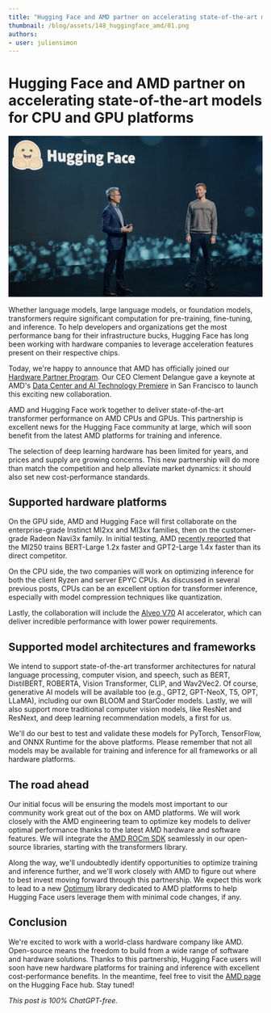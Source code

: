 ```yaml
---
title: "Hugging Face and AMD partner on accelerating state-of-the-art models for CPU and GPU platforms"
thumbnail: /blog/assets/148_huggingface_amd/01.png
authors:
- user: juliensimon
---
```



# Hugging Face and AMD partner on accelerating state-of-the-art models for CPU and GPU platforms


<kbd>
  <img src="assets/148_huggingface_amd/01.png">
</kbd>

Whether language models, large language models, or foundation models, transformers require significant computation for pre-training, fine-tuning, and inference. To help developers and organizations get the most performance bang for their infrastructure bucks, Hugging Face has long been working with hardware companies to leverage acceleration features present on their respective chips. 

Today, we're happy to announce that AMD has officially joined our [Hardware Partner Program](https://huggingface.co/hardware). Our CEO Clement Delangue gave a keynote at AMD's [Data Center and AI Technology Premiere](https://www.amd.com/en/solutions/data-center/data-center-ai-premiere.html) in San Francisco to launch this exciting new collaboration.

AMD and Hugging Face work together to deliver state-of-the-art transformer performance on AMD CPUs and GPUs. This partnership is excellent news for the Hugging Face community at large, which will soon benefit from the latest AMD platforms for training and inference. 

The selection of deep learning hardware has been limited for years, and prices and supply are growing concerns. This new partnership will do more than match the competition and help alleviate market dynamics: it should also set new cost-performance standards.

## Supported hardware platforms

On the GPU side, AMD and Hugging Face will first collaborate on the enterprise-grade Instinct MI2xx and MI3xx families, then on the customer-grade Radeon Navi3x family. In initial testing, AMD [recently reported](https://youtu.be/mPrfh7MNV_0?t=462) that the MI250 trains BERT-Large 1.2x faster and GPT2-Large 1.4x faster than its direct competitor.

On the CPU side, the two companies will work on optimizing inference for both the client Ryzen and server EPYC CPUs. As discussed in several previous posts, CPUs can be an excellent option for transformer inference, especially with model compression techniques like quantization.

Lastly, the collaboration will include the [Alveo V70](https://www.xilinx.com/applications/data-center/v70.html) AI accelerator, which can deliver incredible performance with lower power requirements.

## Supported model architectures and frameworks

We intend to support state-of-the-art transformer architectures for natural language processing, computer vision, and speech, such as BERT, DistilBERT, ROBERTA, Vision Transformer, CLIP, and Wav2Vec2.  Of course, generative AI models will be available too (e.g., GPT2, GPT-NeoX, T5, OPT, LLaMA), including our own BLOOM and StarCoder models. Lastly, we will also support more traditional computer vision models, like ResNet and ResNext, and deep learning recommendation models, a first for us.

We'll do our best to test and validate these models for PyTorch, TensorFlow, and ONNX Runtime for the above platforms. Please remember that not all models may be available for training and inference for all frameworks or all hardware platforms.

## The road ahead

Our initial focus will be ensuring the models most important to our community work great out of the box on AMD platforms. We will work closely with the AMD engineering team to optimize key models to deliver optimal performance thanks to the latest AMD hardware and software features. We will integrate the [AMD ROCm SDK](https://www.amd.com/graphics/servers-solutions-rocm) seamlessly in our open-source libraries, starting with the transformers library.

Along the way, we'll undoubtedly identify opportunities to optimize training and inference further, and we'll work closely with AMD to figure out where to best invest moving forward through this partnership. We expect this work to lead to a new [Optimum](https://huggingface.co/docs/optimum/index) library dedicated to AMD platforms to help Hugging Face users leverage them with minimal code changes, if any.

## Conclusion

We're excited to work with a world-class hardware company like AMD. Open-source means the freedom to build from a wide range of software and hardware solutions. Thanks to this partnership, Hugging Face users will soon have new hardware platforms for training and inference with excellent cost-performance benefits. In the meantime, feel free to visit the [AMD page](https://huggingface.co/amd) on the Hugging Face hub. Stay tuned!


*This post is 100% ChatGPT-free.*     

